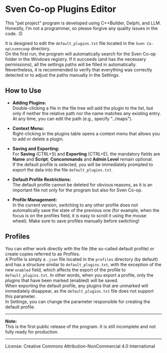 # Sven Co-op Plugins Editor

This "pet project" program is developed using C++Builder, Delphi, and LLM. Honestly, I’m not a programmer, so please forgive any quality issues in the code. :D

It is designed to edit the `default_plugins.txt` file located in the `Sven Co-op\svencoop` directory.  
On the first run, the program will automatically search for the Sven Co-op folder in the Windows registry. If it succeeds (and has the necessary permissions), all the settings paths will be filled in automatically. Nevertheless, it is recommended to verify that everything was correctly detected or to adjust the paths manually in the Settings.

## How to Use

- **Adding Plugins:**  
  Double-clicking a file in the file tree will add the plugin to the list, but only if neither the relative path nor the name matches any existing entry. At any time, you can edit the path (e.g., specify "../maps").
  
- **Context Menu:**  
  Right-clicking in the plugins table opens a context menu that allows you to add or delete a plugin.

- **Saving and Exporting:**  
  For **Saving** (CTRL+S) and **Exporting** (CTRL+E), the mandatory fields are **Name** and **Script**; **Concommands** and **Admin Level** remain optional.  
  If the default profile is selected, you will be immediately prompted to export the data into the file `default_plugins.txt`.

- **Default Profile Restrictions:**  
  The default profile cannot be deleted for obvious reasons, as it is an important file not only for the program but also for Sven Co-op.

- **Profile Management:**  
  In the current version, switching to any other profile does not automatically save the state of the previous one (for example, when the focus is on the profiles field, it is easy to scroll it using the mouse wheel). Make sure to save profiles manually before switching!

## Profiles

You can either work directly with the file (the so-called default profile) or create copies referred to as Profiles.  
A Profile is simply a `.json` file located in the `profiles` directory (by default) and has a structure similar to `default_plugins.txt`, with the exception of the new `enabled` field, which affects the export of the profile to `default_plugins.txt`. In other words, when you export a profile, only the plugins that have been marked (enabled) will be saved.  
When exporting the default profile, any plugins that are unmarked will immediately disappear, as the `default_plugins.txt` file does not support this parameter.  
In Settings, you can change the parameter responsible for creating the default profile.

---

**Note:**  
This is the first public release of the program. It is still incomplete and not fully ready for production.

---
License: Creative Commons Attribution-NonCommercial 4.0 International